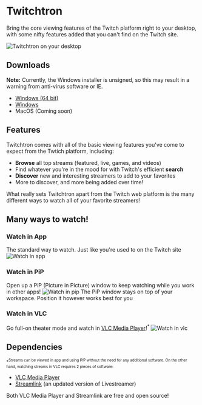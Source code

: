 # Twitchtron
Bring the core viewing features of the Twitch platform right to your desktop, with some nifty features added that you can't find on the Twitch site.

![Twitchtron on your desktop](../gh-pages/src/assets/images/appScreens/featuredStreams.png?raw=true)

## Downloads
**Note:** Currently, the Windows installer is unsigned, so this may result in a warning from anti-virus software or IE.
* [Windows (64 bit)](http://github.com/Tanexion/Twitchtron/releases/download/v1.0.0/TwitchtronSetup-x64.exe)
* [Windows](http://github.com/Tanexion/Twitchtron/releases/download/v1.0.0/TwitchtronSetup-x32.exe)
* MacOS (Coming soon)

## Features
Twitchtron comes with all of the basic viewing features you've come to expect from the Twtich platform, including:

* **Browse** all top streams (featured, live, games, and videos)
* Find whatever you're in the mood for with Twitch's efficient **search**
* **Discover** new and interesting streamers to add to your favorites
* More to discover, and more being added over time!

What really sets Twitchtron apart from the Twitch web platform is the many different ways to watch all of your favorite streamers!

## Many ways to watch!
### Watch in App
The standard way to watch. Just like you're used to on the Twitch site
![Watch in app](../gh-pages/src/assets/images/appScreens/watchInApp.png?raw=true)

### Watch in PiP
Open up a PiP (Picture in Picture) window to keep watching while you work in other apps!
![Watch in pip](../gh-pages/src/assets/images/appScreens/watchInPip.png?raw=true)
The PiP window stays on top of your workspace. Position it however works best for you

### Watch in VLC
Go full-on theater mode and watch in [VLC Media Player](http://www.videolan.org/vlc/index.html)!<sup>*</sup>
![Watch in vlc](../gh-pages/src/assets/images/appScreens/watchInVLC.png?raw=true)

## Dependencies
<sup>*<sup>Streams can be viewed in app and using PiP without the need for any additional software. On the other hand, watching streams
in VLC requires 2 pieces of software:

* [VLC Media Player](http://www.videolan.org/vlc/index.html)
* [Streamlink](https://streamlink.github.io/) (an updated version of Livestreamer)

Both VLC Media Player and Streamlink are free and open source!

